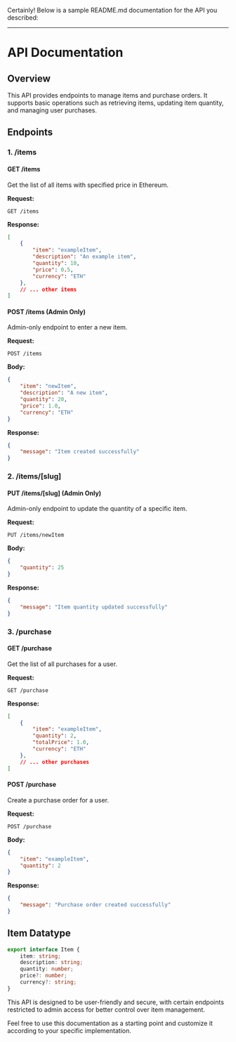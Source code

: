 Certainly! Below is a sample README.md documentation for the API you described:

---

# API Documentation

## Overview

This API provides endpoints to manage items and purchase orders. It supports basic operations such as retrieving items, updating item quantity, and managing user purchases.

## Endpoints

### 1. /items

#### GET /items

Get the list of all items with specified price in Ethereum.

**Request:**
```http
GET /items
```

**Response:**
```json
[
    {
        "item": "exampleItem",
        "description": "An example item",
        "quantity": 10,
        "price": 0.5,
        "currency": "ETH"
    },
    // ... other items
]
```

#### POST /items (Admin Only)

Admin-only endpoint to enter a new item.

**Request:**
```http
POST /items
```

**Body:**
```json
{
    "item": "newItem",
    "description": "A new item",
    "quantity": 20,
    "price": 1.0,
    "currency": "ETH"
}
```

**Response:**
```json
{
    "message": "Item created successfully"
}
```

### 2. /items/[slug]

#### PUT /items/[slug] (Admin Only)

Admin-only endpoint to update the quantity of a specific item.

**Request:**
```http
PUT /items/newItem
```

**Body:**
```json
{
    "quantity": 25
}
```

**Response:**
```json
{
    "message": "Item quantity updated successfully"
}
```

### 3. /purchase

#### GET /purchase

Get the list of all purchases for a user.

**Request:**
```http
GET /purchase
```

**Response:**
```json
[
    {
        "item": "exampleItem",
        "quantity": 2,
        "totalPrice": 1.0,
        "currency": "ETH"
    },
    // ... other purchases
]
```

#### POST /purchase

Create a purchase order for a user.

**Request:**
```http
POST /purchase
```

**Body:**
```json
{
    "item": "exampleItem",
    "quantity": 2
}
```

**Response:**
```json
{
    "message": "Purchase order created successfully"
}
```

## Item Datatype

```typescript
export interface Item {
    item: string;
    description: string;
    quantity: number;
    price?: number;
    currency?: string;
}
```

This API is designed to be user-friendly and secure, with certain endpoints restricted to admin access for better control over item management.

Feel free to use this documentation as a starting point and customize it according to your specific implementation.
